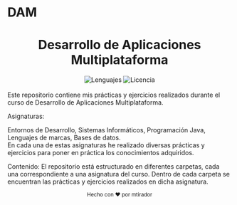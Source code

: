 # DAM

<h1 align="center">Desarrollo de Aplicaciones Multiplataforma</h1>
<div align="center">
  <img src="https://img.shields.io/github/languages/count/tuusuario/multiplatform-practices?style=flat-square" alt="Lenguajes">
  <img src="https://img.shields.io/github/license/tuusuario/multiplatform-practices?style=flat-square" alt="Licencia">
</div>
<br>
Este repositorio contiene mis prácticas y ejercicios realizados durante el curso de Desarrollo de Aplicaciones Multiplataforma.

Asignaturas:

Entornos de Desarrollo,
Sistemas Informáticos,
Programación Java,
Lenguajes de marcas, 
Bases de datos.  
En cada una de estas asignaturas he realizado diversas prácticas y ejercicios para poner en práctica los conocimientos adquiridos.

Contenido:
El repositorio está estructurado en diferentes carpetas, cada una correspondiente a una asignatura del curso. Dentro de cada carpeta se encuentran las prácticas y ejercicios realizados en dicha asignatura. 

<div align="center">
  <sub>Hecho con ❤️ por mtirador </sub>
</div>
